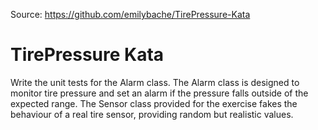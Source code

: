 Source: https://github.com/emilybache/TirePressure-Kata

TirePressure Kata
=================

Write the unit tests for the Alarm class. The Alarm class is designed to monitor tire pressure and set an alarm if the pressure falls outside of the expected range. The Sensor class provided for the exercise fakes the behaviour of a real tire sensor, providing random but realistic values.